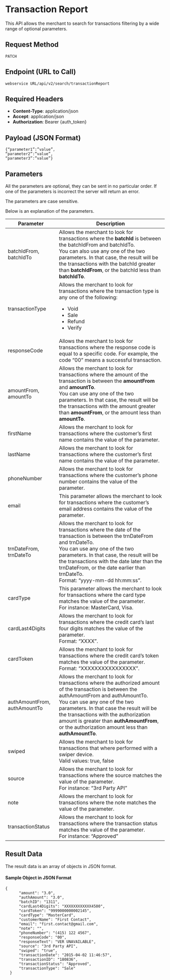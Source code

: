 # Transaction Report
This API allows the merchant to search for transactions filtering by a wide range of optional parameters.

## Request Method
`PATCH`

## Endpoint (URL to Call)
`webservice URL/api/v2/search/transactionReport`

## Required Headers
* **Content-Type**: application/json
* **Accept**: application/json
* **Authorization**: Bearer {auth_token}

## Payload (JSON Format)
```
{“parameter1”:”value”,
“parameter2”:”value”,
“parameter3”:”value”}
```


## Parameters
All the parameters are optional, they can be sent in no particular order. If one of the parameters is incorrect the server will return an error.

The parameters are case sensitive.

Below is an explanation of the parameters.

Parameter | Description
--- | -----
batchIdFrom, batchIdTo | Allows the merchant to look for transactions where the **batchId** is between the batchIdFrom and batchIdTo. <br>You can also use any one of the two parameters. In that case, the result will be the transactions with the batchId greater than **batchIdFrom**, or the batchId less than **batchIdTo**.
transactionType | Allows the merchant to look for transactions where the transaction type is any one of the following:<ul><li>Void</li><li>Sale</li><li>Refund</li><li>Verify</li></ul>
responseCode | Allows the merchant to look for transactions where the response code is equal to a specific code. For example, the code “00” means a successful transaction.
amountFrom, amountTo | Allows the merchant to look for transactions where the amount of the transaction is between the **amountFrom** and **amountTo**. <br>You can use any one of the two parameters. In that case, the result will be the transactions with the amount greater than **amountFrom**, or the amount less than **amountTo**.
firstName | Allows the merchant to look for transactions where the customer’s first name contains the value of the parameter.
lastName | Allows the merchant to look for transactions where the customer’s first name contains the value of the parameter.
phoneNumber | Allows the merchant to look for transactions where the customer’s phone number contains the value of the parameter.
email | This parameter allows the merchant to look for transactions where the customer’s email address contains the value of the parameter.
trnDateFrom, trnDateTo | Allows the merchant to look for transactions where the date of the transaction is between the trnDateFrom and trnDateTo. <br>You can use any one of the two parameters. In that case, the result will be the transactions with the date later than the trnDateFrom, or the date earlier than trnDateTo.<br>Format: “yyyy-mm-dd hh:mm:ss”.
cardType | This parameter allows the merchant to look for transactions where the card type matches the value of the parameter. <br>For instance: MasterCard, Visa.
cardLast4Digits | Allows the merchant to look for transactions where the credit card’s last four digits matches the value of the parameter. <br>Format: “XXXX”.
cardToken | Allows the merchant to look for transactions where the credit card’s token matches the value of the parameter. <br>Format: “XXXXXXXXXXXXXXXX”.
authAmountFrom, authAmountTo | Allows the merchant to look for transactions where the authorized amount of the transaction is between the authAmountFrom and authAmountTo. <br>You can use any one of the two parameters. In that case the result will be the transactions with the authorization amount is greater than **authAmountFrom**, or the authorization amount less than **authAmountTo**.
swiped | Allows the merchant to look for transactions that where performed with a swiper device. <br>Valid values: true, false
source | Allows the merchant to look for transactions where the source matches the value of the parameter. <br>For instance: “3rd Party API”
note | Allows the merchant to look for transactions where the note matches the value of the parameter.
transactionStatus | Allows the merchant to look for transactions where the transaction status matches the value of the parameter. <br>For instance: “Approved”

## Result Data
The result data is an array of objects in JSON format.

#### Sample Object in JSON Format
```
{
      "amount": "3.0",
      "authAmount": "3.0",
      "batchID": "1311",
      "cardLast4Digits": "XXXXXXXXXXXX4500",
      "cardToken": "9999000000002145",
      "cardType": "MasterCard",
      "customerName": "First Contact",
      "email": "first.contact@gmail.com",
      "note": "",
      "phoneNumber": "(415) 122 4567",
      "responseCode": "00",
      "responseText": "VER UNAVAILABLE",
      "source": "3rd Party API",
      "swiped": "true",
      "transactionDate": "2015-04-02 11:46:57",
      "transactionID": "180836",
      "transactionStatus": "Approved",
      "transactionType": "Sale"
  }
```
